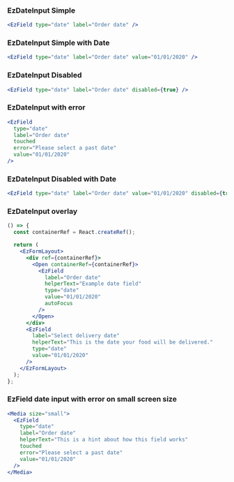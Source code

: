 ### EzDateInput Simple

```jsx
<EzField type="date" label="Order date" />
```

### EzDateInput Simple with Date

```jsx
<EzField type="date" label="Order date" value="01/01/2020" />
```

### EzDateInput Disabled

```jsx
<EzField type="date" label="Order date" disabled={true} />
```

### EzDateInput with error

```jsx
<EzField
  type="date"
  label="Order date"
  touched
  error="Please select a past date"
  value="01/01/2020"
/>
```

### EzDateInput Disabled with Date

```jsx
<EzField type="date" label="Order date" value="01/01/2020" disabled={true} />
```

### EzDateInput overlay

```jsx
() => {
  const containerRef = React.createRef();

  return (
    <EzFormLayout>
      <div ref={containerRef}>
        <Open containerRef={containerRef}>
          <EzField
            label="Order date"
            helperText="Example date field"
            type="date"
            value="01/01/2020"
            autoFocus
          />
        </Open>
      </div>
      <EzField
        label="Select delivery date"
        helperText="This is the date your food will be delivered."
        type="date"
        value="01/01/2020"
      />
    </EzFormLayout>
  );
};
```

### EzField date input with error on small screen size

```jsx
<Media size="small">
  <EzField
    type="date"
    label="Order date"
    helperText="This is a hint about how this field works"
    touched
    error="Please select a past date"
    value="01/01/2020"
  />
</Media>
```
